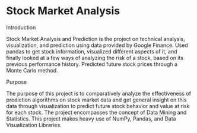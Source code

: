 # Stock Market Analysis

Introduction

Stock Market Analysis and Prediction is the project on technical analysis, visualization, and prediction using data provided by Google Finance. Used pandas to get stock information, visualized different aspects of it, and finally looked at a few ways of analyzing the risk of a stock, based on its previous performance history. Predicted future stock prices through a Monte Carlo method.

Purpose

The purpose of this project is to comparatively analyze the effectiveness of prediction algorithms on stock market data and get general insight on this data through visualization to predict future stock behavior and value at risk for each stock. The project encompasses the concept of Data Mining and Statistics. This project makes heavy use of NumPy, Pandas, and Data Visualization Libraries.
